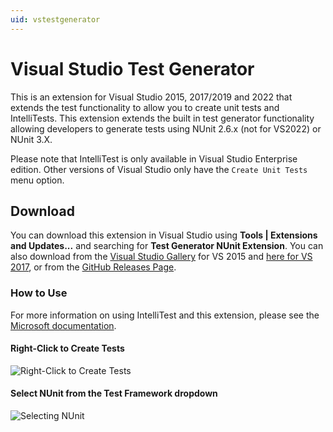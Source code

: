 ```yaml
---
uid: vstestgenerator
---
```


# Visual Studio Test Generator

This is an extension for Visual Studio 2015, 2017/2019 and 2022 that extends the test functionality to allow you to
create unit tests and IntelliTests. This extension extends the built in test generator functionality allowing developers
to generate tests using NUnit 2.6.x (not for VS2022) or NUnit 3.X.

Please note that IntelliTest is only available in Visual Studio Enterprise edition. Other versions of Visual Studio only
have the `Create Unit Tests` menu option.

## Download

You can download this extension in Visual Studio using **Tools | Extensions and Updates...**
and searching for **Test Generator NUnit Extension**. You can also download from the [Visual Studio
Gallery](https://marketplace.visualstudio.com/items?itemName=NUnitDevelopers.TestGeneratorNUnitextension) for VS 2015
and [here for VS
2017](https://marketplace.visualstudio.com/items?itemName=NUnitDevelopers.TestGeneratorNUnitextension-18371), or from
the [GitHub Releases Page](https://github.com/nunit/nunit-vs-testgenerator/releases).

### How to Use

For more information on using IntelliTest and this extension, please see the [Microsoft
documentation][IntelliTestLink].

#### Right-Click to Create Tests

![Right-Click to Create Tests](~/images/right-click-create-tests.png)

#### Select NUnit from the Test Framework dropdown

![Selecting NUnit](~/images/right-click-create-tests-select-nunit.png)

[IntelliTestLink]: https://learn.microsoft.com/en-us/previous-versions/visualstudio/visual-studio-2015/test/generate-unit-tests-for-your-code-with-intellitest?view=vs-2015&redirectedfrom=MSDN
